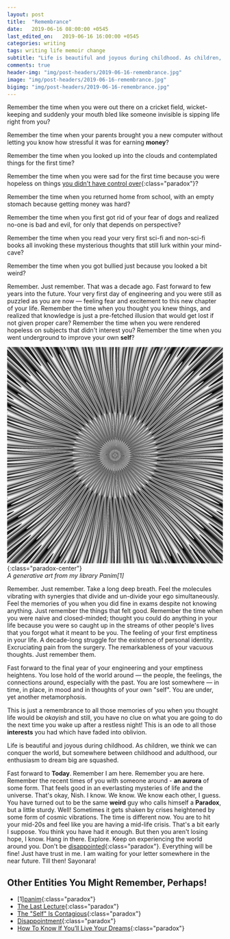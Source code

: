 ```yaml
---
layout: post
title:  "Remembrance"
date:   2019-06-16 08:00:00 +0545
last_edited_on:   2019-06-16 16:00:00 +0545
categories: writing
tags: writing life memoir change
subtitle: "Life is beautiful and joyous during childhood. As children, we think we can conquer the world, but somewhere between childhood and adulthood, our enthusiasm to dream big are squashed."
comments: true
header-img: "img/post-headers/2019-06-16-remembrance.jpg"
image: "img/post-headers/2019-06-16-remembrance.jpg"
bigimg: "img/post-headers/2019-06-16-remembrance.jpg"
---
```


Remember the time when you were out there on a cricket field, wicket-keeping and suddenly your mouth bled like someone invisible is sipping life right from you?  


Remember the time when your parents brought you a new computer without letting you know how stressful it was for earning **money**?  


Remember the time when you looked up into the clouds and contemplated things for the first time?  


Remember the time when you were sad for the first time because you were hopeless on things [you didn't have control over]({{site.baseurl}}/writing/choices.html){:class="paradox"}?  


Remember the time when you returned home from school, with an empty stomach because getting money was hard?  


Remember the time when you first got rid of your fear of dogs and realized no-one is bad and evil, for only that depends on perspective?  


Remember the time when you read your very first sci-fi and non-sci-fi books all invoking these mysterious thoughts that still lurk within your mind-cave?  


Remember the time when you got bullied just because you looked a bit weird?  

Remember. Just remember. That was a decade ago. Fast forward to few years into the future.
Your very first day of engineering and you were still as puzzled as you are now — feeling fear and excitement to this new chapter of your life.
Remember the time when you thought you knew things, and realized that knowledge is just a pre-fetched illusion that would get lost if not given proper care? Remember the time when you were rendered hopeless on subjects that didn't interest you? Remember the time when you went underground to improve your own **self**?  

![generative-art](/img/post-headers/2019-06-16-remembrance.jpg){:class="paradox-center"}  
*A generative art from my library Panim[1]*


Remember. Just remember. Take a long deep breath. Feel the molecules vibrating with synergies that divide and un-divide your ego simultaneously. 
Feel the memories of you when you did fine in exams despite not knowing anything. Just remember the things that felt good. 
Remember the time when you were naive and closed-minded; thought you could do anything in your life because you were so caught up in the streams of other people's lives that you forgot what it meant to be you. 
The feeling of your first emptiness in your life. A decade-long struggle for the existence of personal identity. 
Excruciating pain from the surgery. The remarkableness of your vacuous thoughts. Just remember them.



Fast forward to the final year of your engineering and your emptiness heightens. You lose hold of the world around — the people, the feelings, the connections around,  especially with the past. You are lost somewhere — in time, in place, in mood and in thoughts of your own "self". You are under, yet another metamorphosis.

This is just a remembrance to all those memories of you when you thought life would be *okayish* and still, you have no clue on what you are going to do the next time you wake up after a restless night! This is an ode to all those **interests** you had which have faded into oblivion.

Life is beautiful and joyous during childhood. As children, we think we can conquer the world, but somewhere between childhood and adulthood, our enthusiasm to dream big are squashed.


Fast forward to **Today**. Remember I am here. Remember you are here. 
Remember the recent times of you with someone around - **an aurora** of some form. 
That feels good in an everlasting mysteries of life and the universe. That's okay, Nish. I know. We know. We know each other, I guess. 
You have turned out to be the same **weird** guy who calls himself a **Paradox**, but a little sturdy. 
Well! Sometimes it gets shaken by crises heightened by some form of cosmic vibrations. 
The time is different now. 
You are to hit your mid-20s and feel like you are having a mid-life crisis. That's a bit early I suppose. You think you have had it enough. 
But then you aren't losing hope, I know. Hang in there. Explore. Keep on experiencing the world around you. 
Don't be [disappointed]({{site.baseurl}}/writing/disappointment.html){:class="paradox"}. 
Everything will be fine! Just have trust in me. I am waiting for your letter somewhere in the near future. Till then! Sayonara!

## Other Entities You Might Remember, Perhaps!
- [1][panim](https://github.com/NISH1001/panim){:class="paradox"}
- [The Last Lecture](https://www.youtube.com/watch?v=ji5_MqicxSo){:class="paradox"}
- [The "Self" Is Contagious](https://www.youtube.com/watch?v=KzbxVnZmfZw){:class="paradox"}
- [Disappointment]({{site.baseurl}}/writing/disappointment.html){:class="paradox"}
- [How To Know If You’ll Live Your Dreams](https://medium.com/@benjaminhardy/heres-how-to-know-if-you-re-going-to-live-your-dreams-1ecf65b92e60){:class="paradox"}
